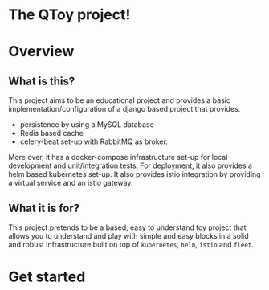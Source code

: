 # The QToy project!

# Overview

## What is this?

This project aims to be an educational project and provides a basic
implementation/configuration of a django based project that provides:

* persistence by using a MySQL database
* Redis based cache
* celery-beat set-up with RabbitMQ as broker.

More over, it has a docker-compose infrastructure set-up for local development
and unit/integration tests. 
For deployment, it also provides a helm based kubernetes set-up. It also provides istio integration by
providing a virtual service and an istio gateway.

## What it is for?

This project pretends to be a based, easy to understand toy project
that allows you to understand and play with simple and easy blocks in 
a solid and robust infrastructure built on top of `kubernetes`, `helm`, `istio` and `fleet`.

# Get started

